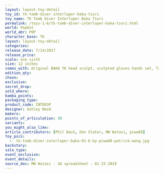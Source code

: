 ```yaml
---
layout: layout-toy-detail 
toy_id: tk-tomb-diver-interloper-baka-tsuri
toy_name: TK Tomb Diver Interloper Baka Tsuri
permalink: /toys-1-6/tk-tomb-diver-interloper-baka-tsuri.html
world: Popbot
world_abr: POP
character_base: TK
layout: layout-toy-detail
categories: 
release_date: 7/14/2017
release_price: 
scale: one sixth
size: 12 inches
comes_with: Original BAKA TK head sculpt, sculpted gloves hands set, Tailored and weathered Pouches set, BAKA heavy tank + wired Slicer swords, Screen printed T-shirt, Torn scarf x 1, TK Grenades x 24.
edition_qty: 
chase: 
exclusive: 
secret_drop: 
sold_where: 
bamba_points: 
packaging_type: 
product_code: INTER3P
designer: Ashley Wood
makers: 
points_of_articulation: 30
variants: 
you_might_also_like: 
article_contributors: [Phil Back, Don Slater, MW Wutasi, pcww88]
toy_pics: 
  -  tk-tomb-diver-interloper-baka-01-6-by-pcww88-patrick-wong.jpg
backstory: 
sale_type: 
event_exclusive: 
event_details: 
source_doc: MW Wutasi - 3A spreadsheet - 01-15-2019
---
```


